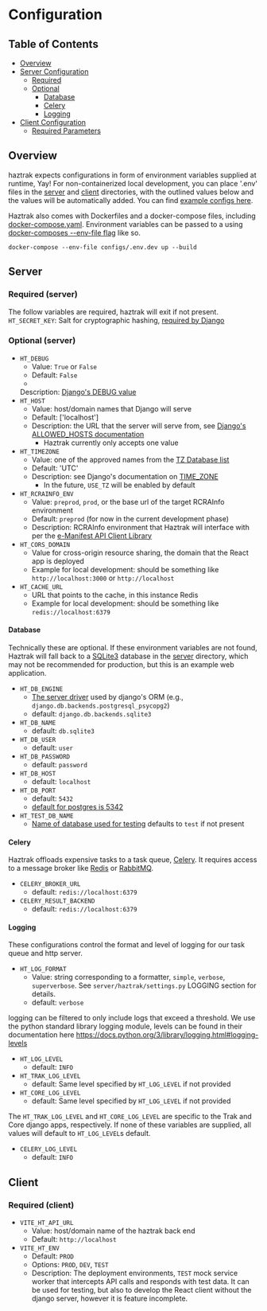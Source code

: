 # Configuration

## Table of Contents

- [Overview](#Overview)
- [Server Configuration](#Server)
  - [Required](#required--server-)
  - [Optional](#optional--server-)
    - [Database](#Database)
    - [Celery](#Celery)
    - [Logging](#logging)
- [Client Configuration](#Client)
  - [Required Parameters](#required--client-)

## Overview

haztrak expects configurations in form of environment variables supplied at
runtime, Yay!
For non-containerized local development, you can place '.env' files in
the [server](/)
and [client](/) directories, with the outlined values below and the values will
be
automatically added. You can find [example configs here](/configs).

Haztrak also comes with Dockerfiles and a docker-compose files,
including [docker-compose.yaml](/docker-compose.yaml). Environment variables can
be passed
to a
using [docker-composes --env-file flag](https://docs.docker.com/compose/environment-variables/#using-the---env-file--option)
like so.

```shell
docker-compose --env-file configs/.env.dev up --build
```

## Server

### Required (server)

The follow variables are required, haztrak will exit if not present.
`HT_SECRET_KEY`: Salt for cryptographic hashing,
[required by Django](https://docs.djangoproject.com/en/stable/ref/settings/#secret-key)

### Optional (server)

- `HT_DEBUG`
  - Value: `True` or `False`
  - Default: `False`
  -
  Description: [Django's DEBUG value](https://docs.djangoproject.com/en/stable/ref/settings/#debug)
- `HT_HOST`
  - Value: host/domain names that Django will serve
  - Default: ['localhost']
  - Description: the URL that the server will serve from,
    see [Django's ALLOWED_HOSTS documentation](https://docs.djangoproject.com/en/stable/ref/settings/#allowed-hosts)
    - Haztrak currently only accepts one value
- `HT_TIMEZONE`
  - Value: one of the approved names from
    the [TZ Database list](https://en.wikipedia.org/wiki/List_of_tz_database_time_zones)
  - Default: 'UTC'
  - Description: see Django's documentation
    on [TIME_ZONE](https://docs.djangoproject.com/en/stable/ref/settings/#time-zone-1)
    - In the future, `USE_TZ` will be enabled by default
- `HT_RCRAINFO_ENV`
  - Value: `preprod`, `prod`, or the base url of the target RCRAInfo environment
  - Default: `preprod` (for now in the current development phase)
  - Description: RCRAInfo environment that Haztrak will interface with per
    the [e-Manifest API Client Library](https://github.com/USEPA/e-manifest/tree/master/emanifest-py)
- `HT_CORS_DOMAIN`
  - Value for cross-origin resource sharing, the domain that the React app is
    deployed
  - Example for local development: should be something like
    `http://localhost:3000` or `http://localhost`
- `HT_CACHE_URL`
  - URL that points to the cache, in this instance Redis
  - Example for local development: should be something like
    `redis://localhost:6379`

#### Database

Technically these are optional. If these environment variables are not found,
Haztrak will fall back
to a [SQLite3](https://www.sqlite.org/index.html) database in the [server](/)
directory, which
may not be recommended for production, but this is an example web application.

- `HT_DB_ENGINE`
  - [The server driver](https://docs.djangoproject.com/en/stable/ref/settings/#engine)
    used by
    django's ORM (e.g., `django.db.backends.postgresql_psycopg2`)
  - default: `django.db.backends.sqlite3`
- `HT_DB_NAME`
  - default: `db.sqlite3`
- `HT_DB_USER`
  - default: `user`
- `HT_DB_PASSWORD`
  - default: `password`
- `HT_DB_HOST`
  - default: `localhost`
- `HT_DB_PORT`
  - default: `5432`
  - [default for postgres is 5342](https://www.postgresql.org/docs/current/app-postgres.html)
- `HT_TEST_DB_NAME`
  - [Name of database used for testing](https://docs.djangoproject.com/en/stable/ref/settings/#test)
    defaults to `test` if not present

#### Celery

Haztrak offloads expensive tasks to a task
queue, [Celery](https://docs.celeryq.dev/en/stable/).
It requires access to a message broker like [Redis](https://redis.io/)
or [RabbitMQ](https://www.rabbitmq.com/).

- `CELERY_BROKER_URL`
  - default: `redis://localhost:6379`
- `CELERY_RESULT_BACKEND`
  - default: `redis://localhost:6379`

#### Logging

These configurations control the format and level of logging for our task queue
and http server.

- `HT_LOG_FORMAT`
  - Value: string corresponding to a formatter, `simple`, `verbose`,
    `superverbose`. See `server/haztrak/settings.py`
    LOGGING section for details.
  - default: `verbose`

logging can be filtered to only include logs that exceed a threshold. We use the
python standard library logging module, levels can be found in their
documentation here
https://docs.python.org/3/library/logging.html#logging-levels

- `HT_LOG_LEVEL`
  - default: `INFO`
- `HT_TRAK_LOG_LEVEL`
  - default: Same level specified by `HT_LOG_LEVEL` if not provided
- `HT_CORE_LOG_LEVEL`
  - default: Same level specified by `HT_LOG_LEVEL` if not provided

The `HT_TRAK_LOG_LEVEL` and `HT_CORE_LOG_LEVEL` are specific to the Trak and
Core
django apps, respectively. If none of these variables are supplied, all values
will default to `HT_LOG_LEVEL`s default.

- `CELERY_LOG_LEVEL`
  - default: `INFO`

## Client

### Required (client)

- `VITE_HT_API_URL`
  - Value: host/domain name of the haztrak back end
  - Default: `http://localhost`
- `VITE_HT_ENV`
  - Default: `PROD`
  - Options: `PROD`, `DEV`, `TEST`
  - Description: The deployment environments, `TEST` mock service worker that
    intercepts API calls
    and responds with test data. It can be used for testing, but also to develop
    the React client
    without the django server, however it is feature incomplete.
